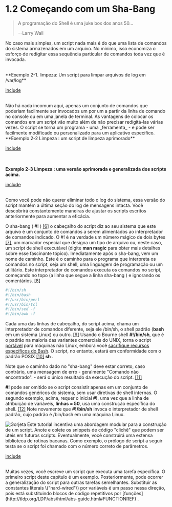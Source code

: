 # 1.2 Começando com um Sha-Bang

> A programação do Shell é uma juke box dos anos 50...
>
> --Larry Wall

No caso mais simples, um script nada mais é do que uma lista de comandos do sistema armazenados em um arquivo. No mínimo, isso economiza o esforço de redigitar essa sequência particular de comandos toda vez que é invocada.

<br>
**Exemplo 2-1. limpeza: Um script para limpar arquivos de log em /var/log**

[include](scripts/2.1-limpeza.sh)

<br>
Não há nada incomum aqui, apenas um conjunto de comandos que poderiam facilmente ser invocados um por um a partir da linha de comando no console ou em uma janela de terminal. As vantagens de colocar os comandos em um script vão muito além de não precisar redigitá-las várias vezes. O script se torna um programa - uma _ferramenta_ - e pode ser facilmente modificado ou personalizado para um aplicativo específico.

<br>
**Exemplo 2-2 Limpeza : um script de limpeza aprimorado**

[include](scripts/2.2-limpeza.sh)

<br><br>
**Exemplo 2-3 Limpeza : uma versão aprimorada e generalizada dos scripts acima.**

[include](scripts/2.3-limpeza.sh)

<br>
Como você pode não querer eliminar todo o log do sistema, essa versão do script mantém a última seção do log de mensagens intacta. Você descobrirá constantemente maneiras de ajustar os scripts escritos anteriormente para aumentar a eficácia.


O sha-bang \( \#! \) [\[6\]](http://tldp.org/LDP/abs/html/abs-guide.html#FTN.AEN205) o cabeçalho do script diz ao seu sistema que este arquivo é um conjunto de comandos a serem alimentados ao interpretador de comandos indicado. O \#! é na verdade um número mágico de dois bytes [\[7\]](http://tldp.org/LDP/abs/html/abs-guide.html#FTN.AEN214), um marcador especial que designa um tipo de arquivo ou, neste caso, um script de shell executável \(digite **man magic** para obter mais detalhes sobre esse fascinante tópico\). Imediatamente após o sha-bang, vem um nome de caminho. Este é o caminho para o programa que interpreta os comandos no script, seja um shell, uma linguagem de programação ou um utilitário. Este interpretador de comandos executa os comandos no script, começando no topo \(a linha que segue a linha sha-bang \) e ignorando os comentários. [\[8\]](http://tldp.org/LDP/abs/html/abs-guide.html#FTN.AEN226)

```bash
#!/bin/sh
#!/bin/bash
#!/usr/bin/perl
#!/usr/bin/tcl
#!/bin/sed -f
#!/bin/awk -f
```

Cada uma das linhas de cabeçalho, do script acima, chama um interpretador de comandos diferente, seja ele /bin/sh, o shell padrão \(**bash** em um sistema Linux\) ou outro. [\[9\]](http://tldp.org/LDP/abs/html/abs-guide.html#FTN.AEN242) Usando o Bourne shell **\#!/bin/sh**, que é o padrão na maioria das variantes comerciais do UNIX, torna o script [portável](http://tldp.org/LDP/abs/html/abs-guide.html#PORTABILITYISSUES) para máquinas não Linux, embora você [sacrifique recursos específicos do Bash](http://tldp.org/LDP/abs/html/abs-guide.html#BINSH). O script, no entanto, estará em conformidade com o padrão POSIX [\[10\]](http://tldp.org/LDP/abs/html/abs-guide.html#FTN.AEN256) **sh** .

Note que o caminho dado no "sha-bang" deve estar correto, caso contrário, uma mensagem de erro - geralmente "Comando não encontrado". - será o único resultado da execução do script. [\[11\]](http://tldp.org/LDP/abs/html/abs-guide.html#FTN.AEN269)

**\#!** pode ser omitido se o script consistir apenas em um conjunto de comandos genéricos do sistema, sem usar diretivas de shell internas. O segundo exemplo, acima, requer o inicial **\#!**, uma vez que a linha de atribuição de variáveis, **linhas = 50**, usa uma construção específica do shell. [\[12\]](http://tldp.org/LDP/abs/html/abs-guide.html#FTN.AEN279) Note novamente que **\#!/bin/sh** invoca o interpretador de shell padrão, cujo padrão é /bin/bash em uma máquina Linux.

![](http://tldp.org/LDP/abs/images/tip.gif "Gorjeta") Este tutorial incentiva uma abordagem modular para a construção de um script. Anote e colete os snippets de código "clichê" que podem ser úteis em futuros scripts. Eventualmente, você construirá uma extensa biblioteca de rotinas bacanas. Como exemplo, o prólogo de script a seguir testa se o script foi chamado com o número correto de parâmetros.

[include](scripts/2.4-nparam.sh)

<br>
Muitas vezes, você escreve um script que executa uma tarefa específica. O primeiro script deste capítulo é um exemplo. Posteriormente, pode ocorrer a generalização do script para outras tarefas semelhantes. Substituir as constantes literais \("hard-wired"\) por variáveis ​​é um passo nessa direção, pois está substituindo blocos de código repetitivos por [funções](http://tldp.org/LDP/abs/html/abs-guide.html#FUNCTIONREF) .
